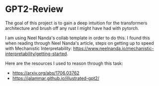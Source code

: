 # GPT2-Review


The goal of this project is to gain a deep intuition for the transformers architecture and brush off any rust I might have had with pytorch.

I am using Neel Nanda's collab template in order to do this. I found this when reading through Neel Nanda's article, steps on getting up to speed with Mechanistic Interpretability: https://www.neelnanda.io/mechanistic-interpretability/getting-started.

Here are the resources I used to reason through this task:
* https://arxiv.org/abs/1706.03762
* https://jalammar.github.io/illustrated-gpt2/
